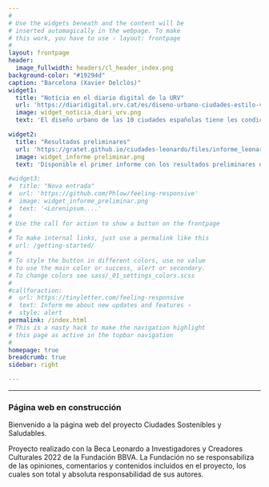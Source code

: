 ```yaml
---
#
# Use the widgets beneath and the content will be
# inserted automagically in the webpage. To make
# this work, you have to use › layout: frontpage
#
layout: frontpage
header:
  image_fullwidth: headers/cl_header_index.png
background-color: "#19294d"
caption: "Barcelona (Xavier Delclòs)"
widget1:
  title: "Notícia en el diario digital de la URV"
  url: 'https://diaridigital.urv.cat/es/diseno-urbano-ciudades-estilo-vida-saludable/'
  image: widget_noticia_diari_urv.png
  text: 'El diseño urbano de las 10 ciudades españolas tiene les condiciones necesarias para un estilo de vida saludable.'

widget2:
  title: "Resultados preliminares"
  url: 'https://gratet.github.io/ciudades-leonardo/files/informe_leonardo_preliminar_enero24.pdf'
  image: widget_informe preliminar.png
  text: 'Disponible el primer informe con los resultados preliminares del proyecto. En este documento se presentan los principales resultados a nivel gráfico y cartográfico para cada uno de los indicadores.'

#widget3:
#  title: "Nova entrada"
#  url: 'https://github.com/Phlow/feeling-responsive'
#  image: widget_informe_preliminar.png
#  text: '<Lorenipsum....'
#
# Use the call for action to show a button on the frontpage
#
# To make internal links, just use a permalink like this
# url: /getting-started/
#
# To style the button in different colors, use no value
# to use the main color or success, alert or secondary.
# To change colors see sass/_01_settings_colors.scss
#
#callforaction:
#  url: https://tinyletter.com/feeling-responsive
#  text: Inform me about new updates and features ›
#  style: alert
permalink: /index.html
# This is a nasty hack to make the navigation highlight
# this page as active in the topbar navigation
#
homepage: true
breadcrumb: true
sidebar: right

---
```


---

### Página web en construcción
Bienvenido a la página web del proyecto Ciudades Sostenibles y Saludables.

Proyecto realizado con la Beca Leonardo a Investigadores y Creadores Culturales 2022 de la Fundación BBVA. La Fundación no se responsabiliza de las opiniones, comentarios y contenidos incluidos en el proyecto, los cuales son total y absoluta responsabilidad de sus autores.







